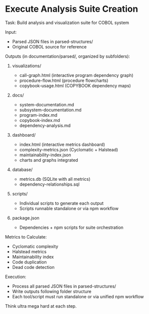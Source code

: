 # Execute Analysis Suite Creation

Task: Build analysis and visualization suite for COBOL system

Input:
- Parsed JSON files in parsed-structures/
- Original COBOL source for reference

Outputs (in documentation/parsed/, organized by subfolders):

1. visualizations/
   - call-graph.html (interactive program dependency graph)
   - procedure-flow.html (procedure flowcharts)
   - copybook-usage.html (COPYBOOK dependency maps)

2. docs/
   - system-documentation.md
   - subsystem-documentation.md
   - program-index.md
   - copybook-index.md
   - dependency-analysis.md

3. dashboard/
   - index.html (interactive metrics dashboard)
   - complexity-metrics.json (Cyclomatic + Halstead)
   - maintainability-index.json
   - charts and graphs integrated

4. database/
   - metrics.db (SQLite with all metrics)
   - dependency-relationships.sql

5. scripts/
   - Individual scripts to generate each output
   - Scripts runnable standalone or via npm workflow

6. package.json
   - Dependencies + npm scripts for suite orchestration

Metrics to Calculate:
- Cyclomatic complexity
- Halstead metrics
- Maintainability index
- Code duplication
- Dead code detection

Execution:
- Process all parsed JSON files in parsed-structures/
- Write outputs following folder structure
- Each tool/script must run standalone or via unified npm workflow

Think ultra mega hard at each step.